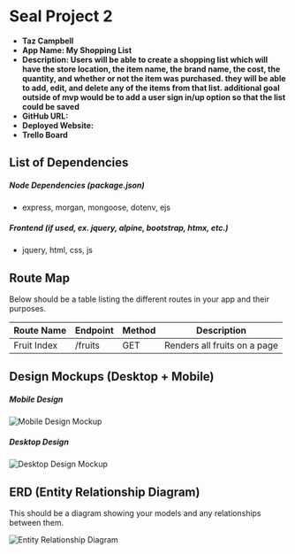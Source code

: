 # Seal Project 2

- **Taz Campbell**
- **App Name: My Shopping List**
- **Description: Users will be able to create a shopping list which will have the store location, the item name, the brand name, the cost, the quantity, and whether or not the item was purchased. they will be able to add, edit, and delete any of the items from that list. additional goal outside of mvp would be to add a user sign in/up option so that the list could be saved**
- **GitHub URL:**
- **Deployed Website:**
- **Trello Board**

## List of Dependencies

##### Node Dependencies (package.json)

- express, morgan, mongoose, dotenv, ejs

##### Frontend (if used, ex. jquery, alpine, bootstrap, htmx, etc.)

- jquery, html, css, js

## Route Map

Below should be a table listing the different routes in your app and their purposes.

| Route Name | Endpoint | Method | Description |
|------------|----------|--------|-------------|
| Fruit Index | /fruits | GET | Renders all fruits on a page|

## Design Mockups (Desktop + Mobile)

##### Mobile Design

![Mobile Design Mockup](./url-to-picture.jpg)

##### Desktop Design

![Desktop Design Mockup](./url-to-picture.jpg)

## ERD (Entity Relationship Diagram)

This should be a diagram showing your models and any relationships between them.

![Entity Relationship Diagram](./url-to-picture.jpg)
